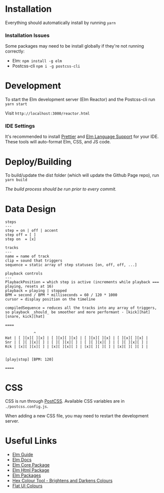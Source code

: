 # Installation
Everything should automatically install by running
```yarn```

### Installation Issues
Some packages may need to be install globally if they're not running correctly:
- Elm: `npm install -g elm`
- Postcss-cli `npm i -g postcss-cli`

# Development
To start the Elm development server (Elm Reactor) and the Postcss-cli run
```yarn start```

Visit
```http://localhost:3000/reactor.html```

### IDE Settings
It's recommended to install [Prettier](https://packagecontrol.io/packages/JsPrettier) and [Elm Language Support](https://packagecontrol.io/packages/Elm%20Language%20Support) for your IDE. These tools will auto-format Elm, CSS, and JS code.

# Deploy/Building
To build/update the dist folder (which will update the Github Page repo), run
```yarn build```

*The build process should be run prior to every commit.*

# Data Design
```
steps
---
step = on | off | accent
step off = [ ]
step on  = [x]

tracks
---
name = name of track
clip = sound that triggers
sequence = static array of step statuses [on, off, off, ...]

playback controls
---
PlaybackPosition = which step is active (increments while playback === playing, resets at 16)
playback = playing | stopped
BPM = second / BPM * milliseconds = 60 / 120 * 1000
cursor = display position on the timeline

compiledSequence = reduces all the tracks into any array of triggers, so playback _should_ be smoother and more performant - [kick][hat][snare, kick][hat]

====

             ^
Hat | [ ][x][ ][x] | [ ][x][ ][x] | [ ][x][ ][x] | [ ][x][ ][x] |
Snr | [ ][ ][x][ ] | [ ][ ][x][ ] | [ ][ ][x][ ] | [ ][ ][x][ ] |
Kck | [x][ ][x][ ] | [x][ ][x][ ] | [x][ ][ ][ ] | [x][ ][ ][ ] |


[play|stop] [BPM: 120]

====
```

# CSS
CSS is run through [PostCSS](http://postcss.org). Available CSS variables are in `./postcss.config.js`.

When adding a new CSS file, you may need to restart the development server.


# Useful Links
- [Elm Guide](https://guide.elm-lang.org)
- [Elm Docs](http://elm-lang.org/docs)
- [Elm Core Package](http://package.elm-lang.org/packages/elm-lang/core/latest/)
- [Elm Html Package](http://package.elm-lang.org/packages/elm-lang/html/latest/)
- [Elm Packages](http://package.elm-lang.org)
- [Hex Colour Tool - Brightens and Darkens Colours](http://www.cssfontstack.com/oldsites/hexcolortool/)
- [Flat UI Colours](http://flatuicolors.com)
